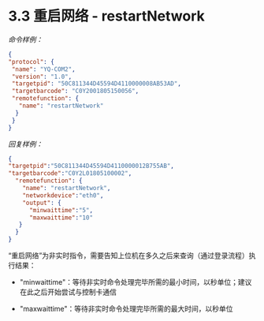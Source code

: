 # 3.3     重启网络 - restartNetwork

*命令样例：*

```json
{
"protocol": {
 "name": "YQ-COM2",
 "version": "1.0",
 "targetpid": "50C811344D45594D4110000008AB53AD",
 "targetbarcode": "C0Y2001805150056",
 "remotefunction": {
   "name": "restartNetwork"
  }
 }
}
```

*回复样例：*

```json
{
"targetpid":"50C811344D45594D4110000012B755AB",
"targetbarcode":"C0Y2L01805100002",
  "remotefunction": {
    "name": "restartNetwork",
    "networkdevice":"eth0",
    "output": {
      "minwaittime":"5",
      "maxwaittime":"10"
   }
  }
}
```

“重启网络”为非实时指令，需要告知上位机在多久之后来查询（通过登录流程）执行结果：

* "minwaittime"：等待非实时命令处理完毕所需的最小时间，以秒单位；建议在此之后开始尝试与控制卡通信

* "maxwaittime"：等待非实时命令处理完毕所需的最大时间，以秒单位